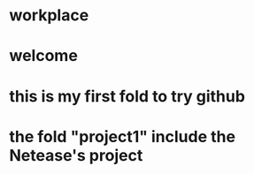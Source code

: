 # workplace
# welcome
# this is my first fold to try github
# the fold "project1" include the Netease's project
